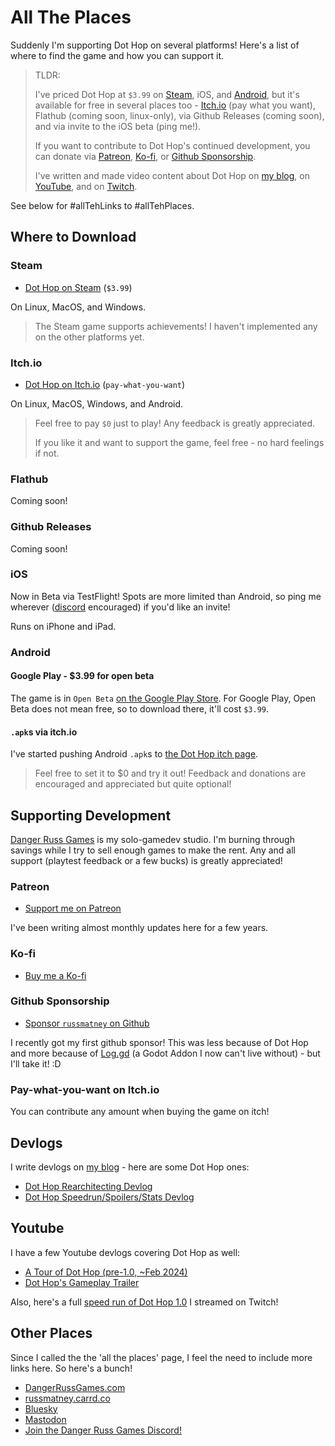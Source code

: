 # All The Places

Suddenly I'm supporting Dot Hop on several platforms! Here's a list of where to
find the game and how you can support it.

> TLDR:
>
> I've priced Dot Hop at `$3.99` on
> [Steam](https://store.steampowered.com/app/2779710/Dot_Hop/), iOS, and
> [Android](https://play.google.com/store/apps/details?id=com.dangerrussgames.dothop),
> but it's available for free in several places too -
> [Itch.io](https://russmatney.itch.io/dot-hop) (pay what you want), Flathub
> (coming soon, linux-only), via Github Releases (coming soon), and via invite to the iOS
> beta (ping me!).
>
> If you want to contribute to Dot Hop's continued development, you can donate
> via [Patreon](www.patreon.com/russmatney),
> [Ko-fi](https://ko-fi.com/russmatney), or [Github
> Sponsorship](https://github.com/sponsors/russmatney/).
>
> I've written and made video content about Dot Hop on [my
> blog](https://russmatney.com), on
> [YouTube](https://www.youtube.com/@russmatney), and on
> [Twitch](https://www.twitch.tv/russmatney).

See below for #allTehLinks to #allTehPlaces.

## Where to Download

### Steam

* [Dot Hop on Steam](https://store.steampowered.com/app/2779710/Dot_Hop/) (`$3.99`)

On Linux, MacOS, and Windows.

> The Steam game supports achievements! I haven't implemented any on the other
> platforms yet.

### Itch.io

* [Dot Hop on Itch.io](https://russmatney.itch.io/dot-hop) (`pay-what-you-want`)

On Linux, MacOS, Windows, and Android.

> Feel free to pay `$0` just to play! Any feedback is greatly appreciated.
>
> If you like it and want to support the game, feel free - no hard feelings if
> not.

### Flathub

Coming soon!

### Github Releases

Coming soon!


### iOS

Now in Beta via TestFlight! Spots are more limited than Android, so ping me
wherever ([discord](https://discord.gg/QcubhWef84) encouraged) if you'd like an
invite!

Runs on iPhone and iPad.

### Android

#### Google Play - $3.99 for open beta

The game is in `Open Beta` [on the Google Play
Store](https://play.google.com/store/apps/details?id=com.dangerrussgames.dothop).
For Google Play, Open Beta does not mean free, so to download there, it'll cost `$3.99`.

#### `.apk`s via itch.io

I've started pushing Android `.apk`s to [the Dot Hop itch
page](https://russmatney.itch.io/dot-hop).

> Feel free to set it to $0 and try it out! Feedback and donations are
> encouraged and appreciated but quite optional!

## Supporting Development

[Danger Russ Games](https://dangerrussgames.com) is my solo-gamedev studio. I'm
burning through savings while I try to sell enough games to make the rent. Any
and all support (playtest feedback or a few bucks) is greatly appreciated!

### Patreon

* [Support me on Patreon](www.patreon.com/russmatney)

I've been writing almost monthly updates here for a few years.

### Ko-fi

* [Buy me a Ko-fi](https://ko-fi.com/russmatney)

### Github Sponsorship

* [Sponsor `russmatney` on Github](https://github.com/sponsors/russmatney/)

I recently got my first github sponsor! This was less because of Dot Hop and
more because of [Log.gd](https://russmatney.github.io/log.gd/#/) (a Godot Addon
I now can't live without) - but I'll take it! :D

### Pay-what-you-want on Itch.io

You can contribute any amount when buying the game on itch!

## Devlogs

I write devlogs on [my blog](https://russmatney.com) - here are some Dot Hop ones:

* [Dot Hop Rearchitecting Devlog](https://russmatney.com/#/devlogs/2025-07-26-dothopping-rearchitecting)
* [Dot Hop Speedrun/Spoilers/Stats Devlog](https://russmatney.com/#/devlogs/2025-06-10-dothop-speedrun)

## Youtube

I have a few Youtube devlogs covering Dot Hop as well:

* [A Tour of Dot Hop (pre-1.0, ~Feb 2024)](https://www.youtube.com/watch?v=yfdHTPWyWvA)
* [Dot Hop's Gameplay Trailer](https://www.youtube.com/watch?v=fxT0u9VVcIg)

Also, here's a full [speed run of Dot Hop 1.0](https://www.twitch.tv/collections/0tCOXvfGRxhZiA) I streamed on Twitch!

## Other Places

Since I called the the 'all the places' page, I feel the need to include more
links here. So here's a bunch!

* [DangerRussGames.com](https://dangerrussgames.com/)
* [russmatney.carrd.co](https://russmatney.carrd.co/)
* [Bluesky](https://bsky.app/profile/russmatney.bsky.social)
* [Mastodon](https://mastodon.gamedev.place/@russmatney)
* [Join the Danger Russ Games Discord!](https://discord.gg/QcubhWef84)
